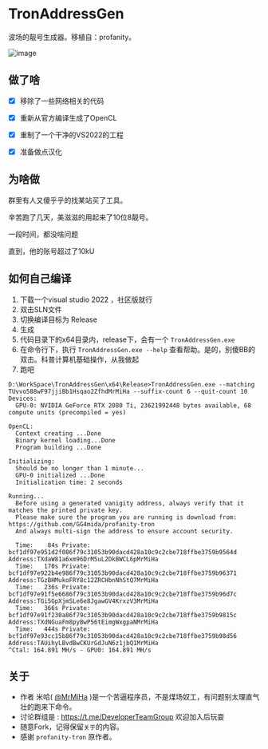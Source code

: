 # TronAddressGen
波场的靓号生成器。移植自：profanity。

![image](https://github.com/user-attachments/assets/954ff206-c121-45ea-bdc1-813536402516)


## 做了啥

- [x] 移除了一些网络相关的代码
- [x] 重新从官方编译生成了OpenCL
- [x] 重制了一个干净的VS2022的工程
- [x] 准备做点汉化



## 为啥做

群里有人又傻乎乎的找某站买了工具。

辛苦跑了几天，美滋滋的用起来了10位8靓号。

一段时间，都没啥问题

直到，他的账号超过了10kU



## 如何自己编译

1. 下载一个visual studio 2022 ，社区版就行
2. 双击SLN文件
3. 切换编译目标为 Release
4. 生成
5. 代码目录下的x64目录内，release下，会有一个 `TronAddressGen.exe` 
6. 在命令行下，执行 `TronAddressGen.exe --help` 查看帮助。是的，别傻BB的双击。科普计算机基础操作，从我做起
7. 跑吧

```
D:\WorkSpace\TronAddressGen\x64\Release>TronAddressGen.exe --matching TUvvo588wF97jjiBb1Hsqao2ZfhdMrMiHa --suffix-count 6 --quit-count 10
Devices:
  GPU-0: NVIDIA GeForce RTX 2080 Ti, 23621992448 bytes available, 68 compute units (precompiled = yes)

OpenCL:
  Context creating ...Done
  Binary kernel loading...Done
  Program building ...Done

Initializing:
  Should be no longer than 1 minute...
  GPU-0 initialized ...Done
  Initialization time: 2 seconds

Running...
  Before using a generated vanigity address, always verify that it matches the printed private key.
  Please make sure the program you are running is download from: https://github.com/GG4mida/profanity-tron
  And always multi-sign the address to ensure account security.

  Time:    84s Private: bcf1df97e951d2f086f79c31053b90dacd428a10c9c2cbe718ffbe3759b9564d Address:TXdaW81a6xm96DrM5uL2DkBWCL6pMrMiHa
  Time:   170s Private: bcf1df97e922b4e986f79c31053b90dacd428a10c9c2cbe718ffbe3759b96371 Address:TGzBHMukoFRY8c12ZRCHbnNhStQ7MrMiHa
  Time:   236s Private: bcf1df97e91f5e6686f79c31053b90dacd428a10c9c2cbe718ffbe3759b96d7c Address:TGi5GpXjmSLe6e8JgawGV4KrxzV3MrMiHa
  Time:   366s Private: bcf1df97e91f230a86f79c31053b90dacd428a10c9c2cbe718ffbe3759b9815c Address:TXdNGuaFm8pyBwP56tEimgWxgpaNMrMiHa
  Time:   444s Private: bcf1df97e93cc15b86f79c31053b90dacd428a10c9c2cbe718ffbe3759b98d56 Address:TAUihyLBvdBwCKUrGdJuN6z1jbQ1MrMiHa
^Ctal: 164.891 MH/s - GPU0: 164.891 MH/s
```



## 关于

- 作者 米哈( [@MrMiHa](https://t.me/MrMiHa) )是一个苦逼程序员，不是煤场奴工，有问题别太理直气壮的跑来下命令。
- 讨论群组是 : https://t.me/DeveloperTeamGroup 欢迎加入后玩耍
- 随意Fork，记得保留`关于`的内容。
- 感谢 `profanity-tron` 原作者。
